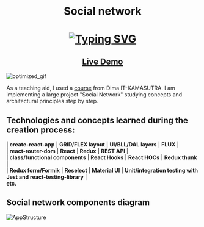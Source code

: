 <h1 align="center">Social network</h1>

<h1 align="center">
  <a href="https://git.io/typing-svg"><img src="https://readme-typing-svg.herokuapp.com?size=30&width=650&lines=Learn+the+basics+of+React%2FRedux+usage" alt="Typing SVG" /></a>
</h1>

<h2 align="center"><a  href="https://ilya-yurov.github.io/social_network">Live Demo</a></h2>


![optimized_gif](https://user-images.githubusercontent.com/76982614/182996241-88f2b6eb-9746-41f1-9c8a-5ea28efd15cc.gif)

As a teaching aid, I used a [course](https://www.youtube.com/playlist?list=PLcvhF2Wqh7DNVy1OCUpG3i5lyxyBWhGZ8 ) from Dima IT-KAMASUTRA. I am implementing a large project "Social Network" studying concepts and architectural principles step by step.

## Technologies and concepts learned during the creation process:
| **create-react-app** | **GRID/FLEX layout** | **UI/BLL/DAL layers** | **FLUX** |  
| **react-router-dom** | **React** | **Redux** | **REST API** |  
| **class/functional components** | **React Hooks** | **React HOCs** | **Redux thunk** |  
| **Redux form/Formik** | **Reselect** | **Material UI** | **Unit/integration testing with Jest and react-testing-library** |  
**etc.**

## Social network components diagram

![AppStructure](https://user-images.githubusercontent.com/76982614/182543935-895decb2-d6e9-478e-8198-95942c100b54.png)

